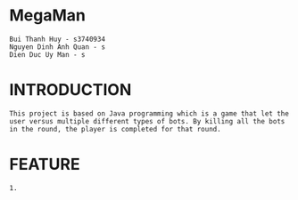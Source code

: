 # MegaMan
    Bui Thanh Huy - s3740934
    Nguyen Dinh Anh Quan - s 
    Dien Duc Uy Man - s
# INTRODUCTION
    This project is based on Java programming which is a game that let the user versus multiple different types of bots. By killing all the bots in the round, the player is completed for that round.
    
# FEATURE
    1. 
